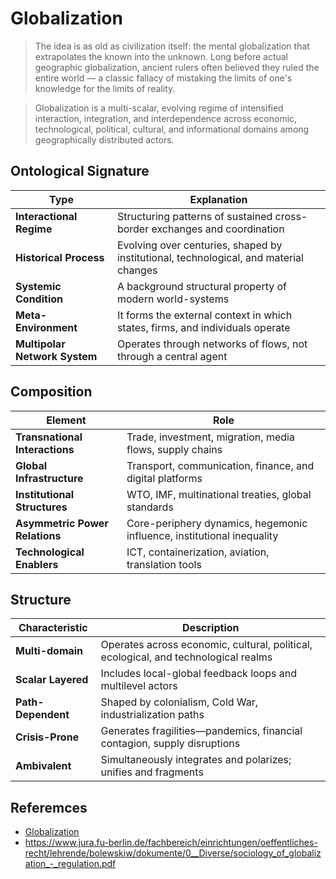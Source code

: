 # Globalization

> The idea is as old as civilization itself: the mental globalization that extrapolates the known into the unknown. Long before actual geographic globalization, ancient rulers often believed they ruled the entire world — a classic fallacy of mistaking the limits of one's knowledge for the limits of reality.

> Globalization is a multi-scalar, evolving regime of intensified interaction, integration, and interdependence across economic, technological, political, cultural, and informational domains among geographically distributed actors.

## Ontological Signature

| **Type**                      | **Explanation**                                                                       |
| ----------------------------- | ------------------------------------------------------------------------------------- |
| **Interactional Regime**      | Structuring patterns of sustained cross-border exchanges and coordination             |
| **Historical Process**        | Evolving over centuries, shaped by institutional, technological, and material changes |
| **Systemic Condition**        | A background structural property of modern world-systems                              |
| **Meta-Environment**          | It forms the external context in which states, firms, and individuals operate         |
| **Multipolar Network System** | Operates through networks of flows, not through a central agent                       |

## Composition

| **Element**                    | **Role**                                                               |
| ------------------------------ | ---------------------------------------------------------------------- |
| **Transnational Interactions** | Trade, investment, migration, media flows, supply chains               |
| **Global Infrastructure**      | Transport, communication, finance, and digital platforms               |
| **Institutional Structures**   | WTO, IMF, multinational treaties, global standards                     |
| **Asymmetric Power Relations** | Core-periphery dynamics, hegemonic influence, institutional inequality |
| **Technological Enablers**     | ICT, containerization, aviation, translation tools                     |

## Structure

| **Characteristic** | **Description**                                                                     |
| ------------------ | ----------------------------------------------------------------------------------- |
| **Multi-domain**   | Operates across economic, cultural, political, ecological, and technological realms |
| **Scalar Layered** | Includes local-global feedback loops and multilevel actors                          |
| **Path-Dependent** | Shaped by colonialism, Cold War, industrialization paths                            |
| **Crisis-Prone**   | Generates fragilities—pandemics, financial contagion, supply disruptions            |
| **Ambivalent**     | Simultaneously integrates and polarizes; unifies and fragments                      |

## Referemces

- [Globalization](https://en.wikipedia.org/wiki/Globalization)
- https://www.jura.fu-berlin.de/fachbereich/einrichtungen/oeffentliches-recht/lehrende/bolewskiw/dokumente/0__Diverse/sociology_of_globalization_-_regulation.pdf